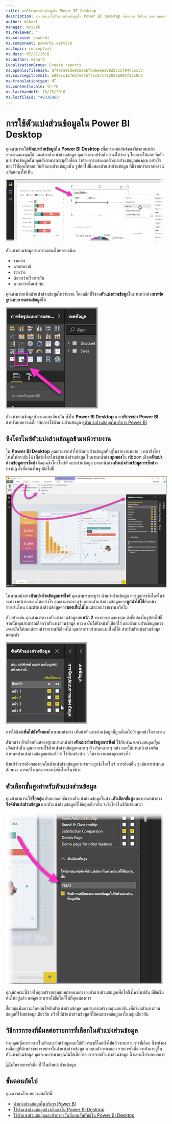 ```yaml
---
title: การใช้ตัวแบ่งส่วนข้อมูลใน Power BI Desktop
description: คุณสามารถใช้ตัวแบ่งส่วนข้อมูลใน Power BI Desktop เพื่อกรอง ไฮไลต์ และกำหนดรายงานเอง
author: mihart
manager: kvivek
ms.reviewer: ''
ms.service: powerbi
ms.component: powerbi-service
ms.topic: conceptual
ms.date: 07/27/2018
ms.author: mihart
LocalizationGroup: Create reports
ms.openlocfilehash: df4afe91de955eabfba6eeea9022cc5f9475cc33
ms.sourcegitcommit: b8461c1876bfe47bf71c87c7820266993f82c0d3
ms.translationtype: HT
ms.contentlocale: th-TH
ms.lasthandoff: 10/15/2018
ms.locfileid: "49336863"
---
```

# <a name="using-slicers-power-bi-desktop"></a>การใช้ตัวแบ่งส่วนข้อมูลใน Power BI Desktop

คุณสามารถใช้**ตัวแบ่งส่วนข้อมูล**ใน **Power BI Desktop** เพื่อกรองผลลัพธ์ของวิชวลบนหน้ารายงานของคุณได้ และด้วยตัวแบ่งส่วนข้อมูล คุณสามารถปรับตัวกรองได้ง่าย ๆ โดยการโต้ตอบกับตัวแบ่งส่วนข้อมูลนั้น คุณยังสามารถระบุตัวเลือก ว่าต้องการแสดงผลตัวแบ่งส่วนข้อมูลของคุณ อย่างไร และวิธีที่คุณโต้ตอบกับตัวแบ่งส่วนข้อมูลนั้น รูปต่อไปนี้แสดงตัวแบ่งส่วนข้อมูล ที่มีรายการดรอปดาวน์*ชนิด*แสดงให้เห็น 

![ตัวแบ่งส่วนข้อมูลใน Desktop](./media/desktop-slicers/desktop-slicers_01.png)

ตัวแบ่งส่วนข้อมูลสามารถแสดงได้หลายชนิด:

* รายการ
* ดรอปดาวน์
* ระหว่าง
* น้อยกว่าหรือเท่ากับ
* มากกว่าหรือเท่ากับ

คุณสามารถเพิ่มตัวแบ่งส่วนข้อมูลในรายงาน โดยคลิกที่วิชวล**ตัวแบ่งส่วนข้อมูล**ในบานหน้าต่าง**การจัดรูปแบบการแสดงข้อมูล**ได้

![ชนิดของวิชวลตัวแบ่งส่วนข้อมูล](./media/desktop-slicers/desktop-slicers_02.png)

ตัวแบ่งส่วนข้อมูลทำงานแบบเดียวกัน ทั้งใน **Power BI Desktop** และ**บริการของ Power BI** สำหรับบทความเกี่ยวกับการใช้ตัวแบ่งส่วนข้อมูล ดู[ตัวแบ่งส่วนข้อมูลในบริการ Power BI](power-bi-visualization-slicers.md)

## <a name="synchronize-slicers-across-report-pages"></a>ซิงโครไนซ์ตัวแบ่งส่วนข้อมูลข้ามหน้ารายงาน

ใน **Power BI Desktop** คุณสามารถทำให้ตัวแบ่งส่วนข้อมูลที่อยู่ในรายงานหลาย ๆ หน้าซิงโครไนซ์ให้ตรงกันได้ เพื่อซิงโครไนซ์ตัวแบ่งส่วนข้อมูล ในบานหน้าต่าง**มุมมอง**ใน ribbon เลือก**ตัวแบ่งส่วนข้อมูลการซิงค์** เมื่อคุณซิงโครไนซ์ตัวแบ่งส่วนข้อมูล บานหน้าต่าง**ตัวแบ่งส่วนข้อมูลการซิงค์**จะปรากฏ ดังที่แสดงในรูปต่อไปนี้

![แสดงบานหน้าต่าง ตัวแบ่งส่วนข้อมูลการซิงค์](./media/desktop-slicers/desktop-slicers_03.png)

ในบานหน้าต่าง**ตัวแบ่งส่วนข้อมูลการซิงค์** คุณสามารถระบุว่า ตัวแบ่งส่วนข้อมูล ควรถูกการซิงโครไนซ์ระหว่างหน้ารายงานได้อย่างไร คุณสามารถระบุว่า แต่ละตัวแบ่งส่วนข้อมูลควร**ถูกนำไปใช้**กับหน้ารายงานไหน และตัวแบ่งส่วนข้อมูลควร**มองเห็นได้**ในแต่ละหน้ารายงานหรือไม่

ตัวอย่างเช่น คุณสามารถวางตัวแบ่งส่วนข้อมูลบน**หน้า 2** ของรายงานของคุณ ดังที่แสดงในรูปต่อไปนี้ จากนั้นคุณสามารถเลือกว่าตัวแบ่งส่วนข้อมูล ควร*นำไปใช้*ยังหน้าที่เลือกไว้ และตัวแบ่งส่วนข้อมูลควร*มองเห็นได้*บนแต่ละหน้ารายงานที่เลือกได้ คุณสามารถกำหนดแบบใดก็ได้ สำหรับตัวแบ่งส่วนข้อมูลแต่ละตัว 

![ตัวแบ่งส่วนข้อมูลการซิงค์](./media/desktop-slicers/desktop-slicers_04.png)

การใช้ลิงก์**เพิ่มไปยังทั้งหมด**ในบานหน้าต่าง เพื่อนำตัวแบ่งส่วนข้อมูลที่ถูกเลือกไปยังทุกหน้าในรายงาน


สังเกตว่า ตัวเลือกที่แสดงอยู่บนบานหน้าต่าง**ตัวแบ่งส่วนข้อมูลการซิงค์** ใช้กับ*ตัวแบ่งส่วนข้อมูลที่ถูกเลือก*เท่านั้น คุณสามารถใช้ตัวแบ่งส่วนข้อมูลหลาย ๆ ตัว กับหลาย ๆ หน้า และใช้บานหน้าต่างเพื่อกำหนดตัวแบ่งส่วนข้อมูลแต่ละตัวว่า ใช้กับหน้าต่าง ๆ ในรายงานของคุณอย่างไร 

ถึงแม้ว่าการเลือกของคุณในตัวแบ่งส่วนข้อมูลสามารถจะถูกซิงโครไนซ์ การเลือกอื่น ๆ เช่นการกำหนดลักษณะ การแก้ไข และการลบ*ไม่*ซิงโครไนซ์ด้วย 

## <a name="advanced-options-for-slicers"></a>ตัวเลือกขั้นสูงสำหรับตัวแบ่งส่วนข้อมูล

คุณยังสามารถใช้**ชื่อกลุ่ม** กับคอลเลกชันของตัวแบ่งส่วนข้อมูลในส่วน**ตัวเลือกขั้นสูง** ของบานหน้าต่าง**ซิงค์ตัวแบ่งส่วนข้อมูล** และตัวแบ่งส่วนข้อมูลที่ใช้กลุ่มเดียวกัน จะซิงโครไนซ์กันข้ามหน้า 

![ชื่อกลุ่มสำหรับตัวแบ่งส่วนข้อมูล](./media/desktop-slicers/desktop-slicers_05.png)

คุณลักษณะนี้ช่วยให้คุณสร้างกลุ่มแบบกำหนดเองของตัวแบ่งส่วนข้อมูลเพื่อให้ซิงโครไนซ์กัน มีชื่อเริ่มต้นให้อยู่แล้ว แต่คุณสามารถใช้ชื่อใดก็ได้ที่คุณต้องการ 

ชื่อกลุ่มเพิ่มความยืดหยุ่นให้กับตัวแบ่งส่วนข้อมูล คุณสามารถสร้างกลุ่มแยกกัน เพื่อซิงค์ตัวแบ่งส่วนข้อมูลที่ใช้เขตข้อมูลเดียวกัน หรือใส่ตัวแบ่งส่วนข้อมูลที่ใช้คนละเขตข้อมูลลงในกลุ่มเดียวกัน 

## <a name="how-filtering-affects-selection-in-slicers"></a>วิธีการกรองที่มีผลต่อรายการที่เลือกในตัวแบ่งส่วนข้อมูล

หากคุณเลือกรายการในตัวแบ่งส่วนข้อมูลและใช้ตัวกรองที่โดยทั่วไปแล้วจะลบรายการที่เลือก ก็จะยังคงเหลืออยู่ที่ด้านล่างของรายการในตัวแบ่งส่วนข้อมูล หากลบตัวกรองออก รายการที่เลือกจะยังคงอยู่ในตัวแบ่งส่วนข้อมูล คุณจะพบว่าหากคุณไม่ได้เลือกรายการจากตัวแบ่งส่วนข้อมูล ก็จะหายไปจากรายการ

![เก็บรายการที่เลือกไว้ในตัวแบ่งส่วนข้อมูล](./media/desktop-slicers/retained-selection-in-slicers.gif)


## <a name="next-steps"></a>ขั้นตอนถัดไป

คุณอาจสนใจบทความต่อไปนี้:

* [ตัวแบ่งส่วนข้อมูลในบริการ Power BI](power-bi-visualization-slicers.md)
* [ใช้ตัวแบ่งส่วนข้อมูลช่วงตัวเลขใน Power BI Desktop](../desktop-slicer-numeric-range.md)
* [ใช้ตัวแบ่งส่วนข้อมูลและตัวกรองวันที่แบบสัมพัทธ์ใน Power BI Desktop](desktop-slicer-filter-date-range.md)

